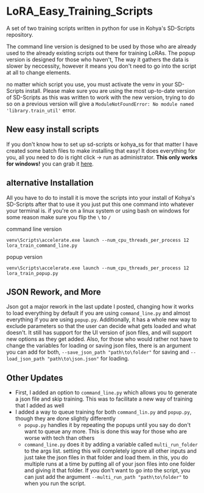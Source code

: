 # LoRA_Easy_Training_Scripts

A set of two training scripts written in python for use in Kohya's SD-Scripts repository.

The command line version is designed to be used by those who are already used to the already existing scripts out there for training LoRAs.
The popup version is designed for those who haven't, The way it gathers the data is slower by neccessity, however it means you don't need to go into the script at all to change elements.

no matter which script you use, you must activate the venv in your SD-Scripts install. Please make sure you are using the most up-to-date version of SD-Scripts as this was written to work with the new version, trying to do so on a previous version will give a `ModuleNotFoundError: No module named 'library.train_util'` error.

## New easy install scripts

If you don't know how to set up sd-scripts or kohya_ss for that matter I have created some batch files to make installing that easy! It does everything for you, all you need to do is right click -> run as administrator. **This only works for windows!** you can grab it [here](https://github.com/derrian-distro/LoRA_Easy_Training_Scripts/releases/latest).

## alternative Installation

All you have to do to install it is move the scripts into your install of Kohya's SD-Scripts
after that to use it you just put this one command into whatever your terminal is.
if you're on a linux system or using bash on windows for some reason make sure you flip the `\` to `/`

command line version

```
venv\Scripts\accelerate.exe launch --num_cpu_threads_per_process 12 lora_train_command_line.py
```

popup version

```
venv\Scripts\accelerate.exe launch --num_cpu_threads_per_process 12 lora_train_popup.py
```

## JSON Rework, and More

Json got a major rework in the last update I posted, changing how it works to load everything by default if you are using `command_line.py` and almost everything if you are using `popup.py`.
Additionally, it has a whole new way to exclude parameters so that the user can decide what gets loaded and what doesn't.
It still has support for the UI version of json files, and will support new options as they get added.
Also, for those who would rather not have to change the variables for loading or saving json files, there is an argument
you can add for both, `--save_json_path "path\to\folder"` for saving and `--load_json_path "path\to\json.json"` for loading.
## Other Updates

- First, I added an option to `command_line.py` which allows you to generate a json file and skip training. This was to facilitate
a new way of training that I added as well
- I added a way to queue training for both `command_lin.py` and `popup.py`, though they are done slightly differently
  - `popup.py` handles it by repeating the popups until you say do don't want to queue any more. This is done this way for those who
  are worse with tech than others
  - `command_line.py` does it by adding a variable called `multi_run_folder` to the args list. setting this will completely
  ignore all other inputs and just take the json files in that folder and load them. in this, you do multiple runs at a time
  by putting all of your json files into one folder and giving it that folder. If you don't want to go into the script, you can
  just add the argument `--multi_run_path "path\to\folder"` to when you run the script.